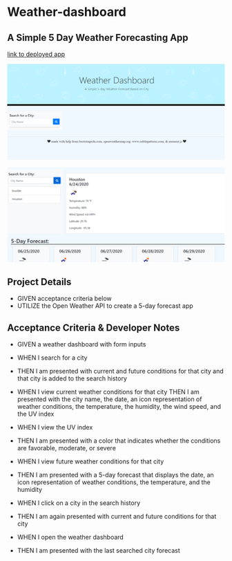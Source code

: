 # Weather-dashboard
## A Simple 5 Day Weather Forecasting App

[link to deployed app](https://jessicablank.github.io/weather-dashboard/)

![Screen shot of landing page](https://github.com/jessicablank/weather-dashboard/blob/master/assets/pictures/opening%20page%20screenshot.PNG)

![Screen shot of page in use](https://github.com/jessicablank/weather-dashboard/blob/master/assets/pictures/after%20search%20screenshot.PNG)

## Project Details
* GIVEN acceptance criteria below
* UTILIZE the Open Weather API to create a 5-day forecast app

## Acceptance Criteria & Developer Notes
* GIVEN a weather dashboard with form inputs

* WHEN I search for a city
* THEN I am presented with current and future conditions for that city and that city is added to the search history

* WHEN I view current weather conditions for that city
THEN I am presented with the city name, the date, an icon representation of weather conditions, the temperature, the humidity, the wind speed, and the UV index

* WHEN I view the UV index
* THEN I am presented with a color that indicates whether the conditions are favorable, moderate, or severe

* WHEN I view future weather conditions for that city
* THEN I am presented with a 5-day forecast that displays the date, an icon representation of weather conditions, the temperature, and the humidity

* WHEN I click on a city in the search history
* THEN I am again presented with current and future conditions for that city


* WHEN I open the weather dashboard
* THEN I am presented with the last searched city forecast

